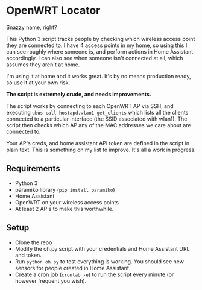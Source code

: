 # OpenWRT Locator

Snazzy name, right?

This Python 3 script tracks people by checking which wireless access point they are connected to. I have 4 access points in my home, so using this I can see roughly where someone is, and perform actions in Home Assistant accordingly. I can also see when someone isn't connected at all, which assumes they aren't at home. 

I'm using it at home and it works great. It's by no means production ready, so use it at your own risk.

**The script is extremely crude, and needs improvements.**

The script works by connecting to each OpenWRT AP via SSH, and executing `ubus call hostapd.wlan1 get_clients` which lists all the clients connected to a particular interface (the SSID associated with wlan1). The script then checks which AP any of the MAC addresses we care about are connected to. 

Your AP's creds, and home assistant API token are defined in the script in plain text. This is something on my list to improve. It's all a work in progress. 

## Requirements

* Python 3
* paramiko library (`pip install paramiko`)
* Home Assistant
* OpenWRT on your wireless access points
* At least 2 AP's to make this worthwhile.

## Setup
* Clone the repo
* Modify the oh.py script with your credentials and Home Assistant URL and token.
* Run `python oh.py` to test everything is working. You should see new sensors for people created in Home Assistant.
* Create a cron job (`crontab -e`) to run the script every minute (or however frequent you wish).
